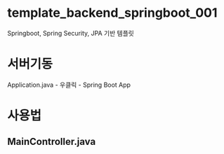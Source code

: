 # template_backend_springboot_001
Springboot, Spring Security, JPA 기반 템플릿

# 서버기동
Application.java - 우클릭 - Spring Boot App

# 사용법
 ## MainController.java
